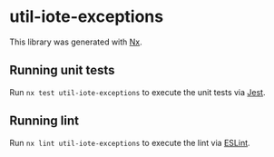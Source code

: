 # util-iote-exceptions

This library was generated with [Nx](https://nx.dev).

## Running unit tests

Run `nx test util-iote-exceptions` to execute the unit tests via [Jest](https://jestjs.io).

## Running lint

Run `nx lint util-iote-exceptions` to execute the lint via [ESLint](https://eslint.org/).
